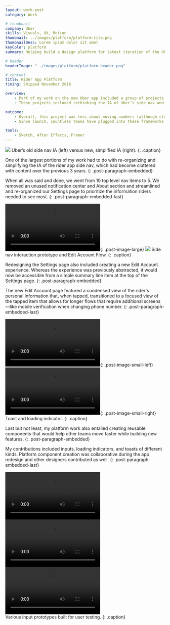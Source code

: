 ```yaml
---
layout: work-post
category: Work

# thumbnail
company: Uber
skills: Visuals, UX, Motion
thumbnail: ../images/platform/platform-tile.png
thumbnailDesc: Lorem ipsum dolor sit amet
keyColor: platform
summary: Helping build a design platform for latest iteration of the Uber Rider app.

# header
headerImage: "../images/platform/platform-header.png"

# content
title: Rider App Platform
timing: Shipped November 2016

overview:
    - Part of my work on the new Uber app included a group of projects that can be categorized as platform design.
    - These projects included rethinking the IA of Uber’s side nav and sub-items, designing the Settings and Edit Account experiences, and designing granular system components like inputs and loading indicators.

outcome:
    - Overall, this project was less about moving numbers (although clearer IA does increase usability) and more about setting up teams across the organization to move faster while creating features in the new app.
    - Since launch, countless teams have plugged into these frameworks and developed new features.

tools:
    - Sketch, After Effects, Framer
---
```



<img src="../images/platform/ia-1.png" data-src="../images/platform/ia-1.png" class="post-image-large">
Uber’s old side nav IA (left) versus new, simplified IA (right).
{: .caption}

One of the largest portions of my work had to do with re-organizing and simplifying the IA of the rider app side nav, which had become cluttered with content over the previous 3 years.
{: .post-paragraph-embedded}

When all was said and done, we went from 10 top level nav items to 5. We removed an unused notification center and About section and streamlined and re-organized our Settings page to prioritize the information riders needed to see most.
{: .post-paragraph-embedded-last}

<video src="../images/platform/side-nav.mp4" autoplay loop></video>{: .post-image-large}
<img src="../images/platform/flow-1.png" data-src="../images/platform/flow-1.png" class="post-image-large">
Side nav interaction prototype and Edit Account Flow.
{: .caption}

Redesigning the Settings page also included creating a new Edit Account experience. Whereas the experience was previously abstracted, it would now be accessible from a simple summary line item at the top of the Settings page.
{: .post-paragraph-embedded}

The new Edit Account page featured a condensed view of the rider's personal information that, when tapped, transitioned to a focused view of the tapped item that allows for longer flows that require additional screens—like mobile verification when changing phone number.
{: .post-paragraph-embedded-last}

<video src="../images/platform/toast.mp4" autoplay loop></video>{: .post-image-small-left}
<video src="../images/platform/spinner.mp4" autoplay loop></video>{: .post-image-small-right}
Toast and loading indicator.
{: .caption}

Last but not least, my platform work also entailed creating reusable components that would help other teams move faster while building new features.
{: .post-paragraph-embedded}

My contributions included inputs, loading indicators, and toasts of different kinds. Platform component creation was collaborative during the app redesign and other designers contributed as well. 
{: .post-paragraph-embedded-last}

<div class="visuals-triptych">
    <video src="../images/platform/input-1.mp4" autoplay loop></video>
    <video src="../images/platform/input-2.mp4" autoplay loop></video>
    <video src="../images/platform/input-3.mp4" autoplay loop></video>
</div>
Various input prototypes built for user testing.
{: .caption}
